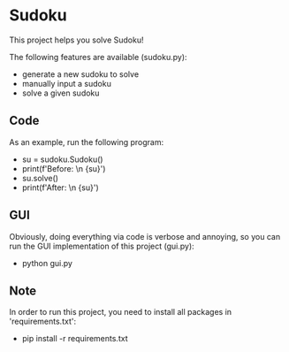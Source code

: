# Sudoku
This project helps you solve Sudoku!

The following features are available (sudoku.py):
- generate a new sudoku to solve
- manually input a sudoku
- solve a given sudoku


## Code

As an example, run the following program:
- su = sudoku.Sudoku()
- print(f'Before: \n {su}')
- su.solve()
- print(f'After: \n {su}')


## GUI

Obviously, doing everything via code is verbose and annoying, so
you can run the GUI implementation of this project (gui.py):
- python gui.py


## Note

In order to run this project, you need to install all packages in
'requirements.txt':
- pip install -r requirements.txt

